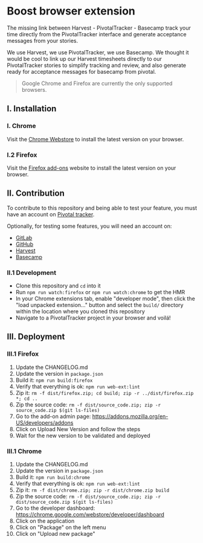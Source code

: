 # Boost browser extension

The missing link between Harvest - PivotalTracker - Basecamp track your time
directly from the PivotalTracker interface and generate acceptance messages from your stories.

We use Harvest, we use PivotalTracker, we use Basecamp. We thought it would be cool to link up
our Harvest timesheets directly to our PivotalTracker stories to simplify
tracking and review, and also generate ready for acceptance messages for basecamp from pivotal.

> Google Chrome and Firefox are currently the only supported browsers.

## I. Installation

### I. Chrome

Visit the [Chrome Webstore](https://chrome.google.com/webstore) to install the
latest version on your browser.

### I.2 Firefox

Visit the [Firefox add-ons](https://addons.mozilla.org/) website
to install the latest version on your browser.

## II. Contribution

To contribute to this repository and being able to test your feature, you must have an account on [Pivotal tracker](https://www.pivotaltracker.com).

Optionally, for testing some features, you will need an account on:

- [GitLab](https://gitlab.com/)
- [GitHub](https://github.com/)
- [Harvest](https://harvestapp.com)
- [Basecamp](https://basecamp.com/)

### II.1 Development

- Clone this repository and `cd` into it
- Run `npm run watch:firefox` or `npm run watch:chrome` to get the HMR
- In your Chrome extensions tab, enable "developer mode", then click the
  "load unpacked extension..." button and select the `build/` directory within
  the location where you cloned this repository
- Navigate to a PivotalTracker project in your browser and voilá!

## III. Deployment

### III.1 Firefox

1. Update the CHANGELOG.md
2. Update the version in `package.json`
3. Build it: `npm run build:firefox`
4. Verify that everything is ok: `npm run web-ext:lint`
5. Zip it: `rm -f dist/firefox.zip; cd build; zip -r ../dist/firefox.zip *; cd ..`
6. Zip the source code: `rm -f dist/source_code.zip; zip -r source_code.zip $(git ls-files)`
7. Go to the add-on admin page: https://addons.mozilla.org/en-US/developers/addons
8. Click on Upload New Version and follow the steps
9. Wait for the new version to be validated and deployed

### III.1 Chrome

1. Update the CHANGELOG.md
2. Update the version in `package.json`
3. Build it: `npm run build:chrome`
4. Verify that everything is ok: `npm run web-ext:lint`
5. Zip it: `rm -f dist/chrome.zip; zip -r dist/chrome.zip build`
6. Zip the source code: `rm -f dist/source_code.zip; zip -r dist/source_code.zip $(git ls-files)`
7. Go to the developer dashboard: https://chrome.google.com/webstore/developer/dashboard
8. Click on the application
8. Click on "Package" on the left menu
9. Click on "Upload new package"
